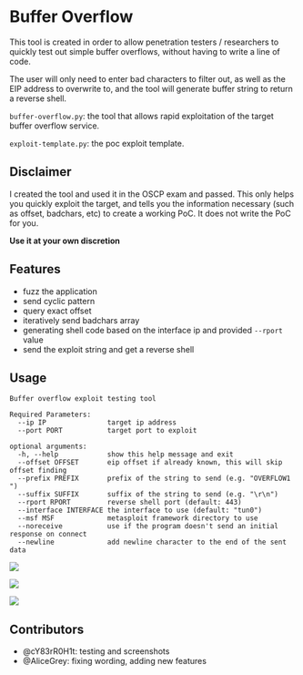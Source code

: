 # Buffer Overflow

This tool is created in order to allow penetration testers / researchers to quickly test out simple buffer overflows, without having to write a line of code.

The user will only need to enter bad characters to filter out, as well as the EIP address to overwrite to, and the tool will generate buffer string to return a reverse shell.

`buffer-overflow.py`: the tool that allows rapid exploitation of the target buffer overflow service.

`exploit-template.py`: the poc exploit template.

## Disclaimer
I created the tool and used it in the OSCP exam and passed. This only helps you quickly exploit the target, and tells you the information necessary (such as offset, badchars, etc) to create a working PoC. It does not write the PoC for you.

**Use it at your own discretion**

## Features
- fuzz the application
- send cyclic pattern
- query exact offset
- iteratively send badchars array
- generating shell code based on the interface ip and provided `--rport` value
- send the exploit string and get a reverse shell

## Usage
```
Buffer overflow exploit testing tool

Required Parameters:
  --ip IP               target ip address
  --port PORT           target port to exploit

optional arguments:
  -h, --help            show this help message and exit
  --offset OFFSET       eip offset if already known, this will skip offset finding
  --prefix PREFIX       prefix of the string to send (e.g. "OVERFLOW1 ")
  --suffix SUFFIX       suffix of the string to send (e.g. "\r\n")
  --rport RPORT         reverse shell port (default: 443)
  --interface INTERFACE the interface to use (default: "tun0")
  --msf MSF             metasploit framework directory to use
  --noreceive           use if the program doesn't send an initial response on connect
  --newline             add newline character to the end of the sent data
```

![](screenshots/1.png)

![](screenshots/2.png)

![](screenshots/3.png)


## Contributors
- @cY83rR0H1t: testing and screenshots
- @AliceGrey: fixing wording, adding new features

